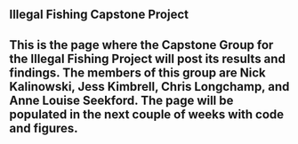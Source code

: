 ## Illegal Fishing Capstone Project

## This is the page where the Capstone Group for the Illegal Fishing Project will post its results and findings. The members of this group are Nick Kalinowski, Jess Kimbrell, Chris Longchamp, and Anne Louise Seekford. The page will be populated in the next couple of weeks with code and figures. 
